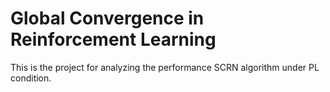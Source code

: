 # Global Convergence in Reinforcement Learning
This is the project for analyzing the performance SCRN algorithm under PL condition.
